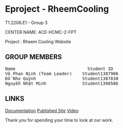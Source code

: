# Eproject - RheemCooling

T1.2206.E1 - Group 3

CENTER NAME: ACE-HCMC-2-FPT

Project : Rheem Cooling Website

## GROUP MEMBERS

<pre>
Name	                        Student ID
Võ Phan Ninh (Team Leader)    Student1387906
Đỗ Như Quỳnh                  Student1387830
Nguyễn Nhật Minh              Student1390586
</pre>

## LINKS

[Documentation]()
[Published Site](https://notnoob06.github.io/EProject-RheemCooling/#!/)
[Video]()

Thank you for spending your time to look at our work.
